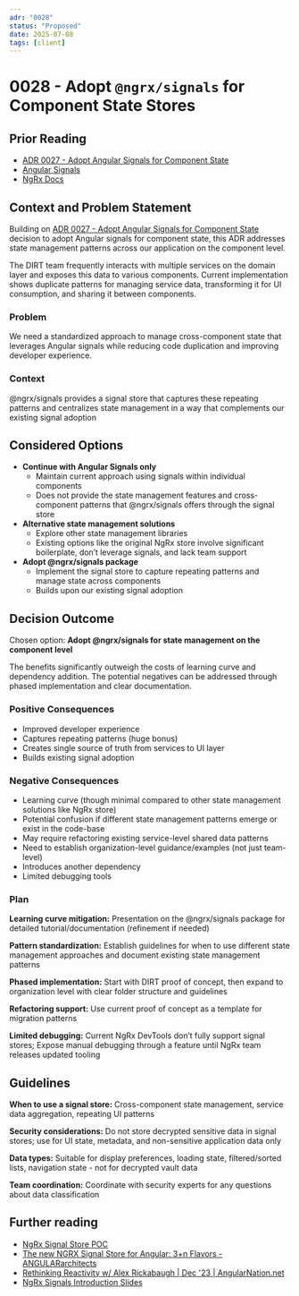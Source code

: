 ```yaml
---
adr: "0028"
status: "Proposed"
date: 2025-07-08
tags: [client]
---
```


# 0028 - Adopt `@ngrx/signals` for Component State Stores

<AdrTable frontMatter={frontMatter}></AdrTable>

## Prior Reading

- [ADR 0027 - Adopt Angular Signals for Component State](./0027-angular-signals.md)
- [Angular Signals](https://angular.dev/guide/signals)
- [NgRx Docs](https://ngrx.io/guide/signals)

## Context and Problem Statement

Building on [ADR 0027 - Adopt Angular Signals for Component State](./0027-angular-signals.md)
decision to adopt Angular signals for component state, this ADR addresses state management patterns
across our application on the component level.

The DIRT team frequently interacts with multiple services on the domain layer and exposes this data
to various components. Current implementation shows duplicate patterns for managing service data,
transforming it for UI consumption, and sharing it between components.

### Problem

We need a standardized approach to manage cross-component state that leverages Angular signals while
reducing code duplication and improving developer experience.

### Context

@ngrx/signals provides a signal store that captures these repeating patterns and centralizes state
management in a way that complements our existing signal adoption

## Considered Options

- **Continue with Angular Signals only**
  - Maintain current approach using signals within individual components
  - Does not provide the state management features and cross-component patterns that @ngrx/signals
    offers through the signal store
- **Alternative state management solutions**
  - Explore other state management libraries
  - Existing options like the original NgRx store involve significant boilerplate, don’t leverage
    signals, and lack team support
- **Adopt @ngrx/signals package**
  - Implement the signal store to capture repeating patterns and manage state across components
  - Builds upon our existing signal adoption

## Decision Outcome

Chosen option: **Adopt @ngrx/signals for state management on the component level**

The benefits significantly outweigh the costs of learning curve and dependency addition. The
potential negatives can be addressed through phased implementation and clear documentation.

### Positive Consequences

- Improved developer experience
- Captures repeating patterns (huge bonus)
- Creates single source of truth from services to UI layer
- Builds existing signal adoption

### Negative Consequences

- Learning curve (though minimal compared to other state management solutions like NgRx store)
- Potential confusion if different state management patterns emerge or exist in the code-base
- May require refactoring existing service-level shared data patterns
- Need to establish organization-level guidance/examples (not just team-level)
- Introduces another dependency
- Limited debugging tools

### Plan

**Learning curve mitigation:** Presentation on the @ngrx/signals package for detailed
tutorial/documentation (refinement if needed)

**Pattern standardization:** Establish guidelines for when to use different state management
approaches and document existing state management patterns

**Phased implementation:** Start with DIRT proof of concept, then expand to organization level with
clear folder structure and guidelines

**Refactoring support:** Use current proof of concept as a template for migration patterns

**Limited debugging:** Current NgRx DevTools don’t fully support signal stores; Expose manual
debugging through a feature until NgRx team releases updated tooling

## Guidelines

**When to use a signal store:** Cross-component state management, service data aggregation,
repeating UI patterns

**Security considerations:** Do not store decrypted sensitive data in signal stores; use for UI
state, metadata, and non-sensitive application data only

**Data types:** Suitable for display preferences, loading state, filtered/sorted lists, navigation
state - not for decrypted vault data

**Team coordination:** Coordinate with security experts for any questions about data classification

## Further reading

- [NgRx Signal Store POC](https://github.com/bitwarden/clients/pull/15186)
- [The new NGRX Signal Store for Angular: 3+n Flavors - ANGULARarchitects](https://www.angulararchitects.io/en/blog/the-new-ngrx-signal-store-for-angular-2-1-flavors/)
- [Rethinking Reactivity w/ Alex Rickabaugh | Dec '23 | AngularNation.net](https://www.youtube.com/watch?v=_yMrnSa2cTI)
- [NgRx Signals Introduction Slides](https://docs.google.com/presentation/d/1vHVLlSmc51emZS6t_9MwEoH7FBp-yVovMgNPSOqaP_k/edit?usp=drive_link)
